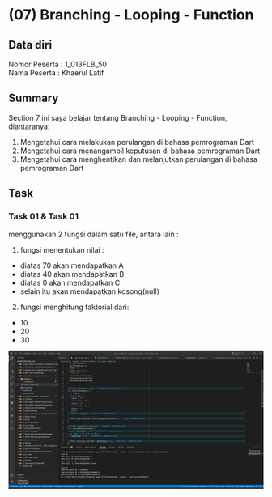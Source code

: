 # (07) Branching - Looping - Function
## Data diri 
Nomor Peserta : 1_013FLB_50  <br />
Nama Peserta : Khaerul Latif

## Summary 
Section 7 ini saya belajar tentang Branching - Looping - Function, diantaranya:
1. Mengetahui cara melakukan perulangan di bahasa pemrograman Dart
2. Mengetahui cara menangambil keputusan di bahasa pemrograman Dart
3. Mengetahui cara menghentikan dan melanjutkan perulangan di bahasa pemrograman Dart

## Task
### Task 01 & Task 01
menggunakan 2 fungsi dalam satu file, antara lain :
1. fungsi menentukan nilai :
- diatas 70 akan mendapatkan A
- diatas 40 akan mendapatkan B
- diatas 0 akan mendapatkan C 
- selain itu akan mendapatkan kosong(null)

2. fungsi menghitung faktorial dari:
- 10
- 20
- 30

![imgTask01&Task02](/07_Branching%20-%20Looping%20-%20Function/screenshoot//Task01-Task02.png)
